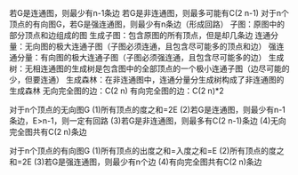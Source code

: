若G是连通图，则最少有n-1条边
若G是非连通图，则最多可能有C(2 n-1)
对于n个顶点的有向图G，若G是强连通图，则最少有n条边（形成回路）
子图：原图中的部分顶点和边组成的图
生成子图：包含原图的所有顶点，但是却几条边
连通分量：无向图的极大连通子图（子图必须连通，且包含尽可能多的顶点和边）
强连通分量：有向图的极大连通子图（子图必须强连通，且包含尽可能多的边）
生成树：无相连通图的生成树是包含图中的全部顶点的一个极小连通子图（边尽可能的少，但要连通）
生成森林：在非连通图中，连通分量分生成树构成了非连通图的生成森林
无向完全图的边：C(2 n)
有向完全图的边：C(2 n)*2

对于n个顶点的无向图G
(1)所有顶点的度之和=2E
(2)若G是连通图，则最少有n-1条边，E>n-1，则一定有回路
(3)若G是非连通图，则最多有C(2 n-1)条边
(4)无向完全图共有C(2 n)条边

对于n个顶点的有向图G
(1)所有顶点的出度之和=入度之和=E
(2)所有顶点的度之和=2E
(3)若G是强连通图，则最少有n个边
(4)有向完全图共有C(2 n)条边
